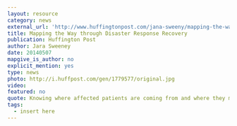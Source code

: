 ```yaml
---
layout: resource
category: news
external_url: 'http://www.huffingtonpost.com/jana-sweeny/mapping-the-way-through-d_b_5274596.html'
title: Mapping the Way through Disaster Response Recovery
publication: Huffington Post
author: Jara Sweeney
date: 20140507
mapgive_is_author: no
explicit_mention: yes
type: news
photo: http://i.huffpost.com/gen/1779577/original.jpg
video:
featured: no
quote: Knowing where affected patients are coming from and where they might be moving is critical to understanding and containing the outbreak. This is so critical, in fact, that we are now organizing volunteers to map communities affected by Ebola using OpenStreetMap
tags:
  - insert here
---
```

